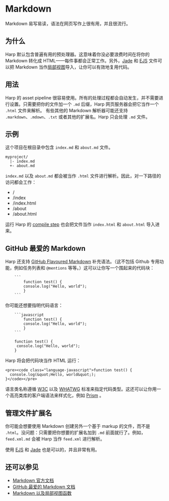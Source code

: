 # Markdown

Markdown 易写易读，语法在网页写作上很有用，并且很流行。

## 为什么

Harp 默认包含普遍有用的预处理器。这意味着你没必要浪费时间在将你的 Markdown 转化成 HTML——每件事都会正常工作。另外，[Jade](http://harpjs.com/docs/development/jade) 和 [EJS](http://harpjs.com/docs/development/ejs) 文件可以把 Markdown 当作[局部视图](http://harpjs.com/docs/development/partial#markdown)导入，让你可以有效地复用代码。

## 用法

Harp 的 asset pipeline 很容易使用。所有的处理过程都会自动发生，并不需要进行设置。只需要把你的文件加一个 `.md` 后缀，Harp 网页服务器会把它当作一个 `.html` 文件来解析。
有些其他的 Markdown 解析器可能还支持 `.markdown`、`.mdown`、`.txt` 或者其他的扩展名。Harp 只会处理 `.md` 文件。

## 示例

这个项目在根目录中包含 `index.md` 和 `about.md` 文件。

``` 
myproject/
  |- index.md
  +- about.md
```

`index.md` 以及 `about.md` 都会被当作 `.html` 文件进行解析。因此，对一下路径的访问都会工作：

- /
- /index
- /index.html
- /about 
- /about.html

运行 Harp 的 [compile step](http://harpjs.com/docs/environment/compile) 也会把文件当作 `index.html` 和 `about.html` 导入进来。

## GitHub 最爱的 Markdown

Harp 还支持 [GitHub Flavoured Markdown](https://help.github.com/articles/github-flavored-markdown) 补充语法。（这不包括 Github 专用功能，例如任务列表和 `@mentions` 等等。）这可以让你写一个围起来的代码块：

``` 
	``` 
		function test() {
  		console.log("Hello, world");
		}
	``` 
```

你可能还想要指明代码语言：

``` 
	```javascript
		function test() {
  		console.log("Hello, world");
		}
	```
```

``` 
	function test() {
 	 console.log("Hello, world");
	}
```

Harp 将会把代码块当作 HTML 运行：

``` 
<pre><code class="language-javascript">function test() {
  console.log(&quot;Hello, world&quot;);
}</code></pre>
```

语言类名称遵循 [W3C](http://www.w3.org/TR/html5/text-level-semantics.html#the-code-element) 以及 [WHATWG](http://www.whatwg.org/specs/web-apps/current-work/multipage/text-level-semantics.html#the-code-element) 标准来指定代码类型。这还可以让你用一个高亮类库的客户端语法来样式化，例如 [Prism](http://prismjs.com/) 。

## 管理文件扩展名

你可能会想要使用 Markdown 创建另外一个基于 markup 的文件，而不是 `.html`。没问题：只需要把你想要的扩展名加到 `.md` 前面就行了。例如，`feed.xml.md` 会被 Harp 当作 `feed.xml` 进行解析。

使用 [EJS](http://harpjs.com/docs/development/els) 和 [Jade](http://harpjs.com/docs/development/jade) 也是可以的，并且非常有用。

## 还可以参见

- [Markdown 官方文档](http://daringfireball.net/projects/markdown/)
- [GitHub 最爱的 Markdown 文档](https://help.github.com/articles/github-flavored-markdown)
- [Markdown 以及局部视图函数](http://harpjs.com/docs/development/partial#markdown)
